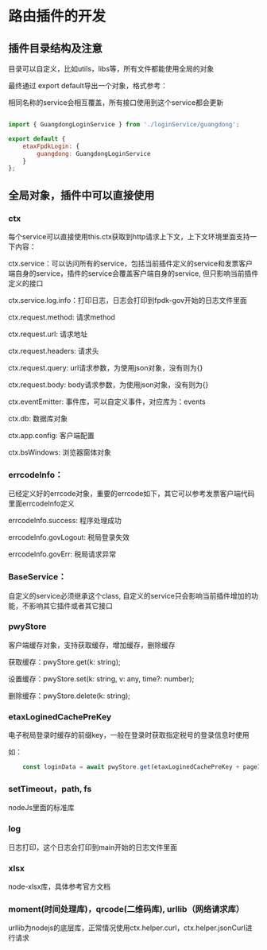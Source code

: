 

# 路由插件的开发

## 插件目录结构及注意

目录可以自定义，比如utils，libs等，所有文件都能使用全局的对象

最终通过 export default导出一个对象，格式参考：

相同名称的service会相互覆盖，所有接口使用到这个service都会更新

```js

import { GuangdongLoginService } from './loginService/guangdong';

export default {
    etaxFpdkLogin: {
        guangdong: GuangdongLoginService
    }
};

```

## 全局对象，插件中可以直接使用

### ctx

每个service可以直接使用this.ctx获取到http请求上下文，上下文环境里面支持一下内容：

ctx.service：可以访问所有的service，包括当前插件定义的service和发票客户端自身的service，插件的service会覆盖客户端自身的service, 但只影响当前插件定义的接口

ctx.service.log.info：打印日志，日志会打印到fpdk-gov开始的日志文件里面

ctx.request.method: 请求method

ctx.request.url: 请求地址

ctx.request.headers: 请求头

ctx.request.query: url请求参数，为使用json对象，没有则为{}

ctx.request.body: body请求参数，为使用json对象，没有则为{}

ctx.eventEmitter: 事件库，可以自定义事件，对应库为：events

ctx.db: 数据库对象

ctx.app.config: 客户端配置

ctx.bsWindows: 浏览器窗体对象

### errcodeInfo：

已经定义好的errcode对象，重要的errcode如下，其它可以参考发票客户端代码里面errcodeInfo定义

errcodeInfo.success: 程序处理成功

errcodeInfo.govLogout: 税局登录失效

errcodeInfo.govErr: 税局请求异常

### BaseService：

自定义的service必须继承这个class, 自定义的service只会影响当前插件增加的功能，不影响其它插件或者其它接口

### pwyStore

客户端缓存对象，支持获取缓存，增加缓存，删除缓存

获取缓存：pwyStore.get(k: string);

设置缓存：pwyStore.set(k: string, v: any, time?: number);

删除缓存：pwyStore.delete(k: string);

### etaxLoginedCachePreKey

电子税局登录时缓存的前缀key，一般在登录时获取指定税号的登录信息时使用

如：

```js
    const loginData = await pwyStore.get(etaxLoginedCachePreKey + pageId);
```

### setTimeout，path, fs

nodeJs里面的标准库

### log

日志打印，这个日志会打印到main开始的日志文件里面

### xlsx
node-xlsx库，具体参考官方文档

### moment(时间处理库)，qrcode(二维码库), urllib（网络请求库）

urllib为nodejs的底层库，正常情况使用ctx.helper.curl，ctx.helper.jsonCurl进行请求